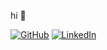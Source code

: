 hi 👋



[![GitHub](https://img.shields.io/badge/GitHub-000000?style=flat&logo=GitHub&logoColor=white)](https://github.com/sun33t)
[![LinkedIn](https://img.shields.io/badge/LinkedIn-0A66C2?style=flat&logo=LinkedIn&logoColor=white)](https://www.linkedin.com/in/suneetmisra/)

